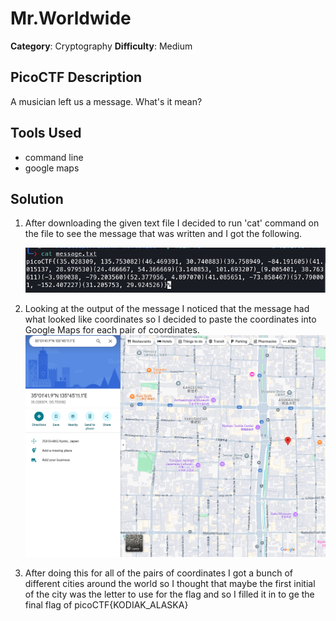 # Mr.Worldwide

**Category**: Cryptography
**Difficulty**: Medium

## PicoCTF Description
A musician left us a message. What's it mean?

## Tools Used
- command line
- google maps

## Solution
1. After downloading the given text file I decided to run 'cat' command on the file to see
    the message that was written and I got the following.

    ![Output](./catmessage.png)


2. Looking at the output of the message I noticed that the message had what looked like coordinates
    so I decided to paste the coordinates into Google Maps for each pair of coordinates.
![Output](./google.png)

3. After doing this for all of the pairs of coordinates I got a bunch of different cities around the
    world so I thought that maybe the first initial of the city was the letter to use for the flag
    and so I filled it in to ge the final flag of picoCTF{KODIAK_ALASKA}